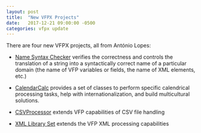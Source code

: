 ```yaml
---
layout: post
title:  "New VFPX Projects"
date:   2017-12-21 09:00:00 -0500
categories: vfpx update
---
```


There are four new VFPX projects, all from António Lopes:

* [Name Syntax Checker](https://bitbucket.org/atlopes/names) verifies the correctness and controls the translation of a string into a syntactically correct name of a particular domain (the name of VFP variables or fields, the name of XML elements, etc.)

* [CalendarCalc](https://bitbucket.org/atlopes/calendar) provides a set of classes to perform specific calendrical processing tasks, help with internationalization, and build multicultural solutions.

* [CSVProcessor](https://bitbucket.org/atlopes/csv) extends VFP capabilities of CSV file handling

* [XML Library Set](https://bitbucket.org/atlopes/xml) extends the VFP XML processing capabilities

